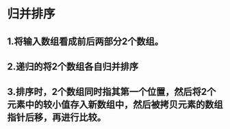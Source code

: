 # 归并排序
## 1.将输入数组看成前后两部分2个数组。
## 2.递归的将2个数组各自归并排序
## 3.排序时，2个数组同时指其第一个位置，然后将2个元素中的较小值存入新数组中，然后被拷贝元素的数组指针后移，再进行比较。
